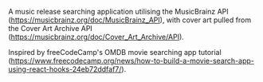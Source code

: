 A music release searching application utilising the MusicBrainz API (https://musicbrainz.org/doc/MusicBrainz_API), with cover art pulled from the Cover Art Archive API (https://musicbrainz.org/doc/Cover_Art_Archive/API).

Inspired by freeCodeCamp's OMDB movie searching app tutorial (https://www.freecodecamp.org/news/how-to-build-a-movie-search-app-using-react-hooks-24eb72ddfaf7/).